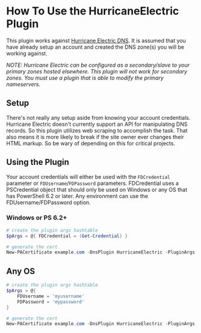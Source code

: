 # How To Use the HurricaneElectric Plugin

This plugin works against [Hurricane Electric DNS](https://dns.he.net/). It is assumed that you have already setup an account and created the DNS zone(s) you will be working against.

*NOTE: Hurricane Electric can be configured as a secondary/slave to your primary zones hosted elsewhere. This plugin will not work for secondary zones. You must use a plugin that is able to modify the primary nameservers.*

## Setup

There's not really any setup aside from knowing your account credentials. Hurricane Electric doesn't currently support an API for manipulating DNS records. So this plugin utilizes web scraping to accomplish the task. That also means it is more likely to break if the site owner ever changes their HTML markup. So be wary of depending on this for critical projects.

## Using the Plugin

Your account credentials will either be used with the `FDCredential` parameter or `FDUsername`/`FDPassword` parameters. FDCredential uses a PSCredential object that should only be used on Windows or any OS that has PowerShell 6.2 or later. Any environment can use the FDUsername/FDPassword option.

### Windows or PS 6.2+

```powershell
# create the plugin args hashtable
$pArgs = @{ FDCredential = (Get-Credential) }

# generate the cert
New-PACertificate example.com -DnsPlugin HurricaneElectric -PluginArgs $pArgs
```

## Any OS

```powershell
# create the plugin args hashtable
$pArgs = @{
    FDUsername = 'myusername'
    FDPassword = 'mypassword'
}

# generate the cert
New-PACertificate example.com -DnsPlugin HurricaneElectric -PluginArgs $pArgs
```
